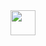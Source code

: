 
<img src="https://i.pinimg.com/originals/a5/35/60/a53560c8088900e266880f779dacced7.gif" width="40" height="40" />
